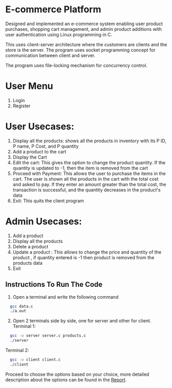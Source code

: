 
# E-commerce Platform
Designed and implemented an e-commerce system enabling user product purchases, shopping cart management,
and admin product additions with user authentication using Linux programming in C. 

This uses client-server architecture where the customers are clients and the store is the server. The program uses socket programming concept for communication between client and server.

The program uses file-locking mechanism for concurrency control.

# User Menu
1. Login
2. Register

# User Usecases:
1.  Display all the products: shows all the products in inventory with its P ID, P name, P Cost, and P quantity
2.  Add a product to the cart
3.  Display the Cart
4.  Edit the cart: This gives the option to change the product quantity. If the quantity is updated to -1, then the item is removed from the cart
5.  Proceed with Payment: This allows the user to purchase the items in the cart. The user is shown all the products in the cart with the total cost and asked to pay. If they enter an amount greater than the total cost, the transaction is successful, and the quantity decreases in the product's data
6.  Exit: This quits the client program

# Admin Usecases:
1. Add a product
2. Display all the products
3. Delete a product
4. Update a product : This allows to change the price and quantity of the product , if quantity entered is -1 then
product is removed from the products data
5. Exit 












## Instructions To Run The Code

1. Open a terminal and write the following command
```bash
  gcc data.c
  ./a.out
```
2. Open 2 terminals side by side, one for server and other for client.
Terminal 1:
```bash
  gcc -o server server.c products.c
  ./server
```
Terminal 2:
```bash
  gcc -o client client.c
  ./client
```

Proceed to choose the options based on your choice, more detailed description about the options can be found in the
[Report](OS_Report.pdf).
